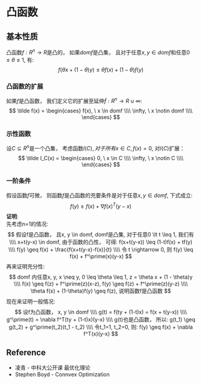 # 凸函数

## 基本性质
凸函数$f: R^n \rightarrow R$是凸的， 如果$domf$是凸集， 且对于任意$x, y \in domf$和任意$0 \leq \theta \leq 1$, 有:
$$
f(\theta x + (1-\theta)y) \leq \theta f(x) + (1 - \theta)f(y)
$$

### 凸函数的扩展
如果$f$是凸函数， 我们定义它的扩展至延伸$\tilde f : R^n \rightarrow R \cup \infty$:  
$$
\tilde f(x) = \begin{cases}
f(x), \  x \in domf \\\\
\infty, \  x \notin domf \\\\
\end{cases}
$$

### 示性函数
设$C \subseteq R^n$是一个凸集， 考虑函数$I(C), 对于所有x \in C, f(x) = 0$, 对$I(C)$扩展：
$$
\tilde I_C(x) = \begin{cases}
0, \  x \in C \\\\
\infty, \  x \notin C \\\\
\end{cases}
$$

### 一阶条件
假设函数$f$可微， 则函数$f$是凸函数的充要条件是对于任意$x, y \in domf$, 下式成立:
$$
f(y) \geq f(x) + \nabla f(x)^T(y-x)
$$
**证明**:  
先考虑n=1的情况:
$$
假设f是凸函数， 且x, y \in domf, domf是凸集, 对于任意0 \lt t \leq 1, 我们有 \\\\
x+t(y-x) \in domf, 由于函数的凸性， 可得: f(x+t(y-x)) \leq (1-t)f(x) + tf(y) \\\\
f(y) \geq f(x) + \frac{f(x+t(y-x)-f(x)}{t} \\\\
令 t \rightarrow 0, 则 f(y) \leq f(x) + f^\prime(x)(y-x)
$$
再来证明充分性:
$$
domf 内任意x, y, x \neq y, 0 \leq \theta \leq 1, z = \theta x + (1 - \theta)y \\\\
f(x) \geq f(z) + f^\prime(z)(x-z),  f(y) \geq f(z) + f^\prime(z)(y-z) \\\\
\theta f(x) + (1-\theta)f(y) \geq f(z), 说明函数f是凸函数
$$
现在来证明一般情况:
$$
设f为凸函数， x, y \in domf \\\\
g(t) = f(ty + (1-t)x) = f(x + t(y-x)) \\\\
g^\prime(t) = \nabla f^T(ty + (1-t)x)(y-x) \\\\
g(t)也是凸函数， 所以: g(t_1) \geq g(t_2) + g^\prime(t_2)(t_1 - t_2) \\\\
令t_1=1, t_2=0, 则: f(y) \geq f(x) + \nabla f^T(x)(y-x)
$$




## Reference
* 凌青 - 中科大公开课 最优化理论
* Stephen Boyd - Connvex Optimization
